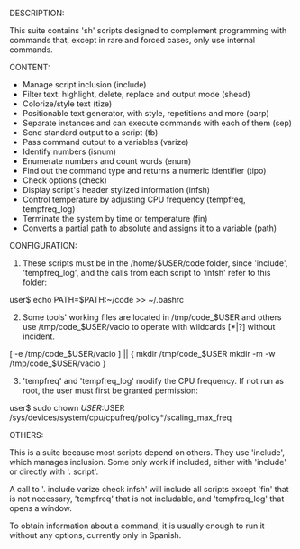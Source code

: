 DESCRIPTION:

This suite contains 'sh' scripts designed to complement programming with
commands that, except in rare and forced cases, only use internal commands.

CONTENT:

- Manage script inclusion (include)
- Filter text: highlight, delete, replace and output mode (shead)
- Colorize/style text (tize)
- Positionable text generator, with style, repetitions and more (parp)
- Separate instances and can execute commands with each of them (sep)
- Send standard output to a script (tb)
- Pass command output to a variables (varize)
- Identify numbers (isnum)
- Enumerate numbers and count words (enum)
- Find out the command type and returns a numeric identifier (tipo)
- Check options (check)
- Display script's header stylized information (infsh)
- Control temperature by adjusting CPU frequency (tempfreq, tempfreq_log)
- Terminate the system by time or temperature (fin)
- Converts a partial path to absolute and assigns it to a variable (path)

CONFIGURATION:

1. These scripts must be in the /home/$USER/code folder, since 'include',
'tempfreq_log', and the calls from each script to 'infsh' refer to this folder:

user$ echo PATH=$PATH:~/code >> ~/.bashrc

2. Some tools' working files are located in /tmp/code_$USER and others use
/tmp/code_$USER/vacio to operate with wildcards [*|?] without incident.

[ -e /tmp/code_$USER/vacio ] || {
mkdir /tmp/code_$USER
mkdir -m -w /tmp/code_$USER/vacio
}

3. 'tempfreq' and 'tempfreq_log' modify the CPU frequency. If not run as root,
the user must first be granted permission:

user$ sudo chown $USER:$USER \
	/sys/devices/system/cpu/cpufreq/policy*/scaling_max_freq

OTHERS:

This is a suite because most scripts depend on others. They use 'include', which
manages inclusion. Some only work if included, either with 'include' or directly
with '. script'.

A call to '. include varize check infsh' will include all scripts except 'fin'
that is not necessary, 'tempfreq' that is not includable, and 'tempfreq_log'
that opens a window.

To obtain information about a command, it is usually enough to run it without
any options, currently only in Spanish.
